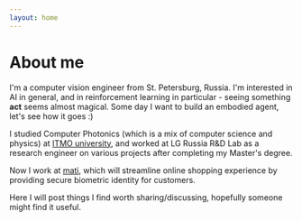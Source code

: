 ```yaml
---
layout: home
---
```

# About me

I'm a computer vision engineer from St. Petersburg, Russia. I'm interested in AI in general, and in reinforcement learning in particular - seeing something **act** seems almost magical. Some day I want to build an embodied agent, let's see how it goes :)

I studied Computer Photonics (which is a mix of computer science and physics) at [ITMO university](http://en.ifmo.ru/en/), and worked at LG Russia R&D Lab as a research engineer on various projects after completing my Master's degree.

Now I work at [mati](http://mati.io/), which will streamline online shopping experience by providing secure biometric identity for customers. 

Here I will post things I find worth sharing/discussing, hopefully someone might find it useful.
